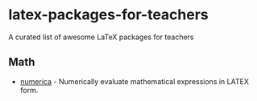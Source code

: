 # latex-packages-for-teachers
A curated list of awesome LaTeX packages for teachers


## Math
-   [numerica](https://www.ctan.org/pkg/numerica) - Numerically evaluate mathematical expressions in LATEX form.
